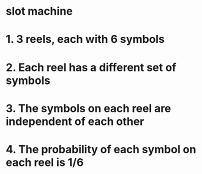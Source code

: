 # slot machine
# 1. 3 reels, each with 6 symbols
# 2. Each reel has a different set of symbols
# 3. The symbols on each reel are independent of each other
# 4. The probability of each symbol on each reel is 1/6
